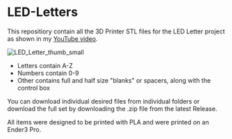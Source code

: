 # LED-Letters
This repositiory contain all the 3D Printer STL files for the LED Letter project as shown in my [YouTube video](https://youtu.be/JlK5LtIt_jQ).

![LED_Letter_thumb_small](https://user-images.githubusercontent.com/55962781/156865240-f769eaa3-7e6c-4cb7-b8e6-a8f7e6dc64e2.jpg)

* Letters contain A-Z
* Numbers contain 0-9
* Other contains full and half size "blanks" or spacers, along with the control box

You can download individual desired files from individual folders or download the full set by downloading the .zip file from the latest Release.

All items were designed to be printed with PLA and were printed on an Ender3 Pro.
